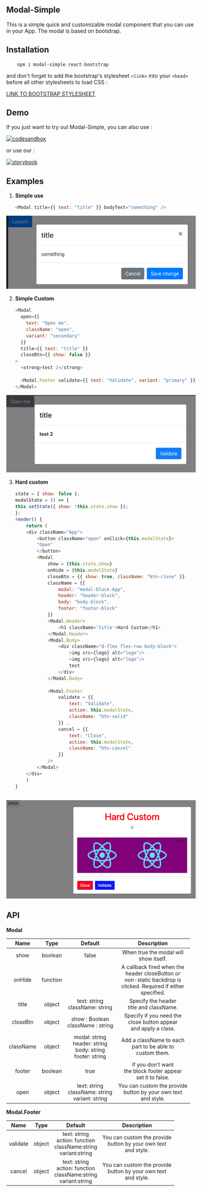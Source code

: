 ## Modal-Simple

This is a simple quick and customizable modal component that you can use in your App.
The modal is based on bootstrap.

## Installation

```
    npm i modal-simple react-bootstrap 
```

and don't forget to add the bootstrap's stylesheet `<link>` into your `<head>` before all other stylesheets to load CSS :

[LINK TO BOOTSTRAP STYLESHEET](https://getbootstrap.com/docs/4.3/getting-started/introduction/)

## Demo

<p>If you just want to try out Modal-Simple, you can also use :</p>

<a href="https://codesandbox.io/s/modalsimple-dsm09 "><img src="https://codesandbox.io/static/img/play-codesandbox.svg" alt="codesandbox"/></a>

<p>or use our :</p><a href="https://veensy.github.io/Modal-Simple/"><img src="https://storybook.js.org/images/logos/logo-storybook.svg" alt="storybook"/></a>

## Examples

1.  **Simple use**


    ```javascript
    <Modal title={{ text: "title" }} bodyText="something" />
    ```

![exempl-1](https://raw.githubusercontent.com/veensy/Modal-Simple/master/public/images/modal-1.png)

2.  **Simple Custom**

    ```javascript
    <Modal
      open={{
        text: "Open me",
        className: "open",
        variant: "secondary"
      }}
      title={{ text: "title" }}
      closeBtn={{ show: false }}
    >
      <strong>test 2</strong>

      <Modal.Footer validate={{ text: "Validate", variant: "primary" }} />
    </Modal>
    ```

![exemple-2](https://raw.githubusercontent.com/veensy/Modal-Simple/master/public/images/modal-2.png)

3.  **Hard custom**

    ```javascript
    state = { show: false };
    modalState = () => {
    this.setState({ show: !this.state.show });
    };
    render() {
        return (
        <div className="App">
            <button className="open" onClick={this.modalState}>
            "Open"
            </button>
            <Modal
                show = {this.state.show}
                onHide = {this.modalState}
                closeBtn = {{ show: true, className: "btn-close" }}
                className = {{
                    modal: "modal-block-App",
                    header: "header-block",
                    body: "body-block",
                    footer: "footer-block"
                }}
                <Modal.Header>
                    <h1 className='title'>Hard Custom</h1>
                </Modal.Header>
                <Modal.Body>
                    <div className="d-flex flex-row body-block">
                        <img src={logo} alt="logo"/>
                        <img src={logo} alt="logo"/>
                        test
                    </div>
                </Modal.Body>

                <Modal.Footer
                    validate = {{
                        text: "Validate",
                        action: this.modalState,
                        className: "btn-valid"
                    }} ,
                    cancel = {{
                        text: "Close",
                        action: this.modalState,
                        className: "btn-cancel"
                    }}
                />
            </Modal>
        </div>
        )
    }
    ```


    ```

![exemple-3](https://raw.githubusercontent.com/veensy/Modal-Simple/master/public/images/modal-3.png)

## API

**Modal**

|   Name    |   Type   |                                Default                                |                                                         Description                                                          |
| :-------: | :------: | :-------------------------------------------------------------------: | :--------------------------------------------------------------------------------------------------------------------------: |
|   show    | boolean  |                                 false                                 |                                           When true the modal will<br>show itself.                                           |
|  onHide   | function |                                                                       | A callback fired when the<br>header closeButton or <br>non-static backdrop is <br>clicked. Required if either<br> specified. |
|   title   |  object  |                  text: string <br>className: string                   |                                         Specify the header<br> title and className.                                          |
| closeBtn  |  object  |                 show : Boolean <br>className : string                 |                           Specify if you need the <br> close button appear <br>and apply a class.                            |
| className |  object  | modal: string<br>header: string<br>body: string<br>footer: string<br> |                               Add a className to each<br> part to be able to <br>custom them.                                |
|  footer   | boolean  |                                 true                                  |                              if you don't want<br> the block footer appear<br> set it to false.                              |
|   open    |  object  |         text: string <br>className: string<br>variant: string         |                            You can custom the provide<br> button by your own text<br> and style.                             |

**Modal.Footer**

|   Name   |  Type  |                                 Default                                 |                              Description                              |
| :------: | :----: | :---------------------------------------------------------------------: | :-------------------------------------------------------------------: |
| validate | object | text: string<br> action: function<br>className:string<br>variant:string | You can custom the provide<br> button by your own text<br> and style. |
|  cancel  | object | text: string<br> action: function<br>className:string<br>variant:string | You can custom the provide<br> button by your own text<br> and style. |
